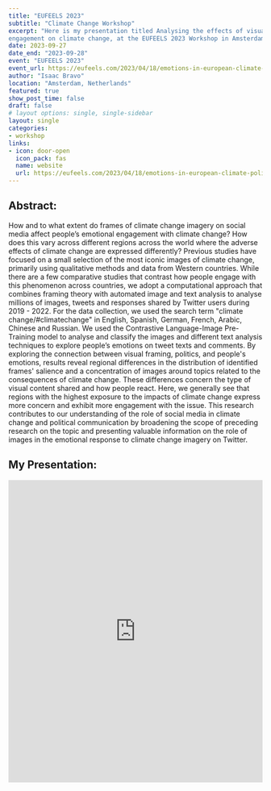 ```yaml
---
title: "EUFEELS 2023"
subtitle: "Climate Change Workshop"
excerpt: "Here is my presentation titled Analysing the effects of visual framing on social media in shaping people’s emotional
engagement on climate change, at the EUFEELS 2023 Workshop in Amsterdam."
date: 2023-09-27
date_end: "2023-09-28"
event: "EUFEELS 2023"
event_url: https://eufeels.com/2023/04/18/emotions-in-european-climate-politics-call-for-papers-amsterdam-28th-29th-september-2023/
author: "Isaac Bravo"
location: "Amsterdam, Netherlands"
featured: true
show_post_time: false
draft: false
# layout options: single, single-sidebar
layout: single
categories:
- workshop
links:
- icon: door-open
  icon_pack: fas
  name: website
  url: https://eufeels.com/2023/04/18/emotions-in-european-climate-politics-call-for-papers-amsterdam-28th-29th-september-2023/
---
```

## Abstract:

How and to what extent do frames of climate change imagery on social media affect people’s emotional engagement with climate change? How does this vary across different regions across the world where the adverse effects of climate change are expressed differently? Previous studies have focused on a small selection of the most iconic images of climate change, primarily using qualitative methods and data from Western countries. While there are a few comparative studies that contrast how people engage with this phenomenon across countries, we adopt a computational approach that combines framing theory with automated image and text analysis to analyse millions of images, tweets and responses shared by Twitter users during 2019 - 2022. For the data collection, we used the search term "climate change/#climatechange" in English, Spanish, German, French, Arabic, Chinese and Russian. We used the Contrastive Language-Image Pre-Training model to analyse and classify the images and
different text analysis techniques to explore people’s emotions on tweet texts and comments. By exploring the connection between visual framing, politics, and people's emotions, results reveal regional differences in the distribution of identified frames' salience and a concentration of images around topics related to the consequences of climate change. These differences concern the type of visual content shared and how people react. Here, we generally see that regions with the highest exposure to the impacts of climate change express more concern and exhibit more engagement with the issue. This research contributes to our understanding of the role of social media in climate change and political communication by broadening the scope of preceding research on the topic and presenting valuable information on the role of images in the emotional response to climate change imagery on Twitter.

## My Presentation:

<iframe src="https://drive.google.com/file/d/1-wzwXiBKLlpCaT8ev1k_1SFR3D0HAt_C/preview?usp=sharing" style="width:100%; height:600px;" frameborder="0"></iframe>
